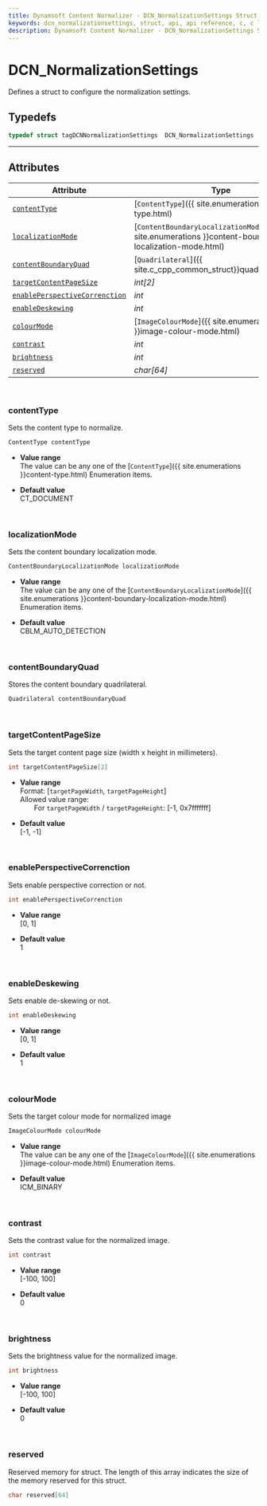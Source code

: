 ```yaml
---
title: Dynamsoft Content Normalizer - DCN_NormalizationSettings Struct
keywords: dcn_normalizationsettings, struct, api, api reference, c, c language, c++, cplusplus, dcn, documentation
description: Dynamsoft Content Normalizer - DCN_NormalizationSettings Struct
---
```



# DCN_NormalizationSettings
Defines a struct to configure the normalization settings.

## Typedefs

```cpp
typedef struct tagDCNNormalizationSettings  DCN_NormalizationSettings
```  
  
---
  

## Attributes
  
| Attribute | Type |
|---------- | ---- |
| [`contentType`](#contenttype) | [`ContentType`]({{ site.enumerations }}content-type.html) |
| [`localizationMode`](#localizationmode) | [`ContentBoundaryLocalizationMode`]({{ site.enumerations }}content-boundary-localization-mode.html) |
| [`contentBoundaryQuad`](#contentboundaryquad) | [`Quadrilateral`]({{ site.c_cpp_common_struct}}quadrilateral.html) |
| [`targetContentPageSize`](#targetcontentpagesize) | *int\[2\]* |
| [`enablePerspectiveCorrenction`](#enableperspectivecorrenction) | *int* |
| [`enableDeskewing`](#enabledeskewing) | *int* |
| [`colourMode`](#colourmode) | [`ImageColourMode`]({{ site.enumerations }}image-colour-mode.html) |
| [`contrast`](#contrast) | *int* |
| [`brightness`](#brightness) | *int* |
| [`reserved`](#reserved) | *char\[64\]* |


&nbsp;

### contentType
Sets the content type to normalize.
```cpp
ContentType contentType
```
- **Value range**   
    The value can be any one of the [`ContentType`]({{ site.enumerations }}content-type.html) Enumeration items.
      
- **Default value**   
    CT_DOCUMENT
    

&nbsp;

### localizationMode
Sets the content boundary localization mode.
```cpp
ContentBoundaryLocalizationMode localizationMode
```

- **Value range**   
    The value can be any one of the [`ContentBoundaryLocalizationMode`]({{ site.enumerations }}content-boundary-localization-mode.html) Enumeration items.
      
- **Default value**   
    CBLM_AUTO_DETECTION

&nbsp;

### contentBoundaryQuad
Stores the content boundary quadrilateral.
```cpp
Quadrilateral contentBoundaryQuad
```

&nbsp;

### targetContentPageSize
Sets the target content page size (width x height in millimeters).
```cpp
int targetContentPageSize[2]
```

- **Value range**   
    Format: [`targetPageWidth`, `targetPageHeight`]    
    Allowed value range:   
        &emsp;&emsp;For `targetPageWidth` / `targetPageHeight`: [-1, 0x7fffffff] 
      
- **Default value**   
    [-1, -1]

&nbsp;


### enablePerspectiveCorrenction
Sets enable perspective correction or not.
```cpp
int enablePerspectiveCorrenction
```
- **Value range**   
    [0, 1]
      
- **Default value**   
    1

&nbsp;


### enableDeskewing
Sets enable de-skewing or not.
```cpp
int enableDeskewing
```
- **Value range**   
    [0, 1]
      
- **Default value**   
    1

&nbsp;

### colourMode
Sets the target colour mode for normalized image
```cpp
ImageColourMode colourMode
```
- **Value range**   
    The value can be any one of the [`ImageColourMode`]({{ site.enumerations }}image-colour-mode.html) Enumeration items.
      
- **Default value**   
    ICM_BINARY
    
&nbsp;

### contrast
Sets the contrast value for the normalized image.
```cpp
int contrast
```
- **Value range**   
    [-100, 100]
      
- **Default value**   
    0
    
&nbsp;

### brightness
Sets the brightness value for the normalized image.
```cpp
int brightness
```
- **Value range**   
    [-100, 100]
      
- **Default value**   
    0
    
&nbsp;

### reserved
Reserved memory for struct. The length of this array indicates the size of the memory reserved for this struct.
```cpp
char reserved[64]
```
